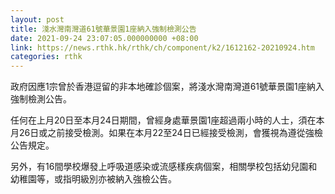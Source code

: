 ```yaml
---
layout: post
title: 淺水灣南灣道61號華景園1座納入強制檢測公告
date: 2021-09-24 23:07:05.000000000 +08:00
link: https://news.rthk.hk/rthk/ch/component/k2/1612162-20210924.htm
categories: rthk
---
```


政府因應1宗曾於香港逗留的非本地確診個案，將淺水灣南灣道61號華景園1座納入強制檢測公告。

任何在上月20日至本月24日期間，曾經身處華景園1座超過兩小時的人士，須在本月26日或之前接受檢測。如果在本月22至24日已經接受檢測，會獲視為遵從強檢公告規定。
 
另外，有16間學校爆發上呼吸道感染或流感樣疾病個案，相關學校包括幼兒園和幼稚園等，或指明級別亦被納入強檢公告。
